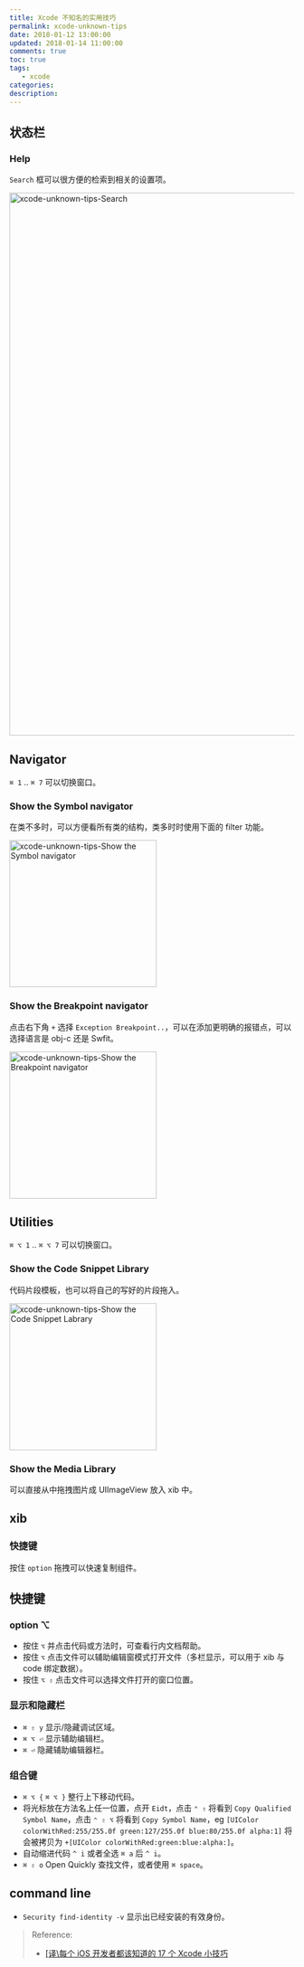 ```yaml
---
title: Xcode 不知名的实用技巧
permalink: xcode-unknown-tips
date: 2018-01-12 13:00:00
updated: 2018-01-14 11:00:00
comments: true
toc: true
tags:
   - xcode
categories:
description:
---
```


## 状态栏

### Help

`Search` 框可以很方便的检索到相关的设置项。

<img src="https://ws4.sinaimg.cn/large/006tKfTcly1fnfz7x45n7j31ji0qi7n7.jpg" alt="xcode-unknown-tips-Search" width="960px" />

<!-- more -->

## Navigator

`⌘ 1` .. `⌘ 7` 可以切换窗口。

### Show the Symbol navigator

在类不多时，可以方便看所有类的结构，类多时时使用下面的 filter 功能。

<img src="https://ws2.sinaimg.cn/large/006tKfTcly1fnfz9nj48vj30ew0j841s.jpg" alt="xcode-unknown-tips-Show the Symbol navigator" width="260px" />

### Show the Breakpoint navigator

点击右下角 `+` 选择 `Exception Breakpoint..`，可以在添加更明确的报错点，可以选择语言是 obj-c 还是 Swfit。

<img src="https://ws2.sinaimg.cn/large/006tKfTcly1fnfzhvw416j30ew09gta7.jpg" alt="xcode-unknown-tips-Show the Breakpoint navigator" width="260px" />

## Utilities

`⌘ ⌥ 1` .. `⌘ ⌥ 7` 可以切换窗口。

### Show the Code Snippet Library

代码片段模板，也可以将自己的写好的片段拖入。

<img src="https://ws2.sinaimg.cn/large/006tKfTcly1fnfzv5u7ebj30ek0ey0uf.jpg" alt="xcode-unknown-tips-Show the Code Snippet Labrary" width="260px" />

### Show the Media Library

可以直接从中拖拽图片成 UIImageView 放入 xib 中。

## xib

### 快捷键

按住 `option` 拖拽可以快速复制组件。

## 快捷键

### option ⌥
- 按住 `⌥` 并点击代码或方法时，可查看行内文档帮助。
- 按住 `⌥` 点击文件可以辅助编辑窗模式打开文件（多栏显示，可以用于 xib 与 code 绑定数据）。
- 按住 `⌥ ⇧` 点击文件可以选择文件打开的窗口位置。

### 显示和隐藏栏
- `⌘ ⇧ y` 显示/隐藏调试区域。
- `⌘ ⌥ ⏎` 显示辅助编辑栏。
- `⌘ ⏎` 隐藏辅助编辑器栏。

### 组合键
- `⌘ ⌥ {` `⌘ ⌥ }` 整行上下移动代码。
- 将光标放在方法名上任一位置，点开 `Eidt`，点击 `⌃ ⇧` 将看到 `Copy Qualified Symbol Name`，点击 `⌃ ⇧ ⌥` 将看到 `Copy Symbol Name`，eg `[UIColor colorWithRed:255/255.0f green:127/255.0f blue:80/255.0f alpha:1]` 将会被拷贝为 `+[UIColor colorWithRed:green:blue:alpha:]`。
- 自动缩进代码 `^ i` 或者全选 `⌘ a` 后 `^ i`。
- `⌘ ⇧ o` Open Quickly 查找文件，或者使用 `⌘ space`。

## command line
- `Security find-identity -v` 显示出已经安装的有效身份。

> Reference:
> - [\[译\每个 iOS 开发者都该知道的 17 个 Xcode 小技巧](https://juejin.im/post/5a7198ac51882573505189c8)
